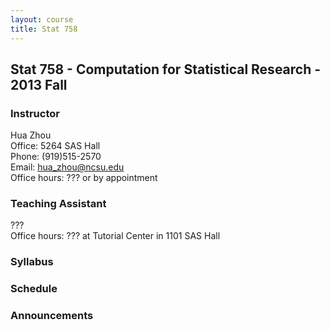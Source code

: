```yaml
---
layout: course
title: Stat 758
---
```


## Stat 758 - Computation for Statistical Research - 2013 Fall

### Instructor 

Hua Zhou  
Office: 5264 SAS Hall  
Phone: (919)515-2570  
Email: <hua_zhou@ncsu.edu>  
Office hours: ??? or by appointment

### Teaching Assistant

???  
Office hours: ??? at Tutorial Center in 1101 SAS Hall

### Syllabus

### Schedule

### Announcements



